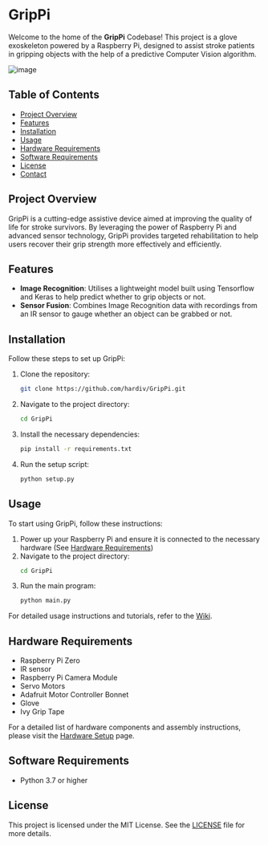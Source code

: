 # GripPi

Welcome to the home of the **GripPi** Codebase! This project is a glove exoskeleton powered by a Raspberry Pi, designed to assist stroke patients in gripping objects with the help of a predictive Computer Vision algorithm.

![image](https://github.com/user-attachments/assets/e675d103-62e0-4768-9ae9-00afbe35fcd2)


## Table of Contents

- [Project Overview](#project-overview)
- [Features](#features)
- [Installation](#installation)
- [Usage](#usage)
- [Hardware Requirements](#hardware-requirements)
- [Software Requirements](#software-requirements)
- [License](#license)
- [Contact](#contact)

## Project Overview

GripPi is a cutting-edge assistive device aimed at improving the quality of life for stroke survivors. By leveraging the power of Raspberry Pi and advanced sensor technology, GripPi provides targeted rehabilitation to help users recover their grip strength more effectively and efficiently.

## Features

- **Image Recognition**: Utilises a lightweight model built using Tensorflow and Keras to help predict whether to grip objects or not.
- **Sensor Fusion**: Combines Image Recognition data with recordings from an IR sensor to gauge whether an object can be grabbed or not.

## Installation

Follow these steps to set up GripPi:

1. Clone the repository:
    ```sh
    git clone https://github.com/hardiv/GripPi.git
    ```
2. Navigate to the project directory:
    ```sh
    cd GripPi
    ```
3. Install the necessary dependencies:
    ```sh
    pip install -r requirements.txt
    ```
4. Run the setup script:
    ```sh
    python setup.py
    ```

## Usage

To start using GripPi, follow these instructions:

1. Power up your Raspberry Pi and ensure it is connected to the necessary hardware (See [Hardware Requirements](#hardware-requirements))
2. Navigate to the project directory:
    ```sh
    cd GripPi
    ```
3. Run the main program:
    ```sh
    python main.py
    ```

For detailed usage instructions and tutorials, refer to the [Wiki](https://github.com/hardiv/GripPi/wiki).

## Hardware Requirements

- Raspberry Pi Zero
- IR sensor
- Raspberry Pi Camera Module
- Servo Motors
- Adafruit Motor Controller Bonnet
- Glove
- Ivy Grip Tape

For a detailed list of hardware components and assembly instructions, please visit the [Hardware Setup](https://github.com/hardiv/GripPi/wiki/Hardware-Setup) page.

## Software Requirements

- Python 3.7 or higher

## License

This project is licensed under the MIT License. See the [LICENSE](LICENSE) file for more details.

